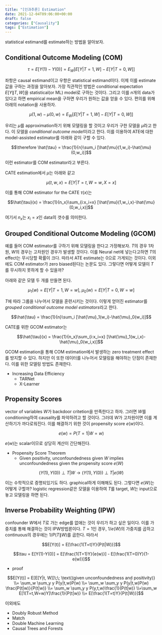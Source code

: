 ```yaml
---
title: "[인과추론] Estimation"
date: 2021-12-04T09:06:00+00:00
draft: false
categories: ["Causality"]
tags: ["Estimation"]
---
```


statistical estimand를 estimate하는 방법을 알아보자.

<!--more-->

## Conditional Outcome Modeling (COM)

$$\tau = E[Y(1) - Y(0)]=E_W [E[Y|T=1,W]-E[Y|T=0,W]]$$

좌항은 causal estimand이고 우항은 statistical estimand이다. 이제 이를 estimate값을 구하는 과정을 알아보자. 가장 직관적인 방법은 conditional expectation $E[Y\|T,W]$을 statistical(or ML) model로 구하는 것이다. 그리고 이를 $n$개의 data가 있다고 하면 empirical mean을 구하면 우리가 원하는 값을 얻을 수 있다. 편의를 위해 아래의 notation을 사용하자.

$$\mu(1,w) - \mu(0,w) = E_W [E[Y|T=1,W]-E[Y|T=0,W]]$$

우리는 $\mu$를 approximation하기 위해 모델링을 할 것이고 우리가 구한 모델을 $\hat{\mu}$라고 한다. 이 모델을 *conditional outcome model*이라고 한다. 이를 이용하여 ATE에 대한 model-assisted estimator를 아래와 같이 구할 수 있다.

$$\therefore \hat{\tau} = \frac{1}{n}\sum_i [\hat{\mu}(1,w_i)-\hat{\mu}(0,w_i)]$$

이런 estimator를 COM estimator라고 부른다.

CATE estimation에서 $\mu$는 아래와 같고

$$\mu(t,w,x) = E[Y|T=t, W=w, X=x]$$

이를 통해 COM estimator for the CATE $\tau(x)$는

$$\hat{\tau}(x) = \frac{1}{n_x}\sum_{i:x_i=x} [\hat{\mu}(1,w_i,x)-\hat{\mu}(0,w_i,x)]$$

여기서 $n_x$는 $x_i = x$인 data의 갯수를 의미한다.

## Grouped Conditional Outcome Modeling (GCOM)

예를 들어 COM estimator를 구하기 위해 모델링을 한다고 가정해보자. $T$의 경우 1차원, $W$의 경우는 고차원인 경우가 발생할 것이다. 이를 Neural net에 넣는다고하면 $T$의 effect는 무시당할 확률이 크다. 따라서 ATE estimate는 0으로 가게되는 것이다. 이외에도 COM estimator가 zero biased된다는 논문도 있다. 그렇다면 어떻게 모델이 $T$를 무시하지 못하게 할 수 있을까?

아래와 같은 모델 두 개를 만들면 된다.

$$\mu_1 (w) = E[Y|T=1,W=w],\;\mu_0 (w) = E[Y|T=0,W=w]$$

$T$에 따라 그룹을 나누어서 모델을 훈련시키는 것이다. 이렇게 얻어진 estimator를 *grouped conditional outcome model estimators*라고 한다.

$$\hat{\tau} = \frac{1}{n}\sum_i [\hat{\mu}_1(w_i)-\hat{\mu}_0(w_i)]$$

CATE를 위한 GCOM estimator는

$$\hat{\tau}(x) = \frac{1}{n_x}\sum_{i:x_i=x} [\hat{\mu}_1(w_i,x)-\hat{\mu}_0(w_i,x)]$$

GCOM estimation을 통해 COM estimation에서 발생하는 zero treatment effect를 방지할 수 있다. 하지만 이 또한 데이터를 나누어서 모델링을 해야하는 단점이 존재한다. 이를 위한 모델링 방법도 존재한다.

- Increasing Data Efficiency
  - TARNet
  - X-Learner

## Propensity Scores
vector of variables $W$가 backdoor critetion을 만족한다고 하자. 그러면 $W$를 conditioning하여 causality를 파악하려고 할 것이다. 그러데 $W$가 고차원이면 이를 계산하기가 까다로워진다. 이를 해결하기 위한 것이 propensity score $e(w)$이다.

$$e(w) = P(T=1|W=w)$$

$e(w)$는 scalar이므로 상당히 계산이 간단해진다.

- Propensity Score Theorem
  - Given positivity, unconfoundedness given $W$ implies unconfoundedness given the propensity score $e(W)$

$$(Y(1),Y(0))\perp T | W \rightarrow (Y(1),Y(0))\perp T | e(W)$$

이는 수학적으로 증명되있기도 하다. graphical하게 이해해도 된다. 그렇다면 $e(W)$는 어떻게 구할까? logistic regression같은 모델을 이용하여 $T$를 target, $W$는 input으로 놓고 모델링을 하면 된다.

## Inverse Probability Weighting (IPW)
confounder $W$에서 $T$로 가는 edge를 없애는 것이 우리가 하고 싶은 일이다. 이를 가중치를 통해 해결하는 것이 IPW방법론이다. $T=1$인 경우, $1/e(W)$의 가중치를 곱하고 continuous의 경우에는 $1/P(T\|W)$를 곱한다. 따라서

$$E[Y(t)] = E[\frac{1(T=t)Y}{P(t|W)}]$$

$$\tau = E[Y(1)-Y(0)] = E[\frac{1(T=1)Y}{e(w)}] - E[\frac{1(T=0)Y}{1-e(w)}]$$

- proof

$$E[Y(t)] = E[E[Y|t, W]]\;\; \text{(given unconfoundedness and positivity)} \\= \sum_w \sum_y y P(y|t,w)P(w) \\= \sum_w \sum_y y P(y|t,w)P(w) \frac{P(t|w)}{P(t|w)} \\= \sum_w \sum_y y P(y,t,w)\frac{1}{P(t|w)} \\=\sum_w E[1(T=t,W=w)Y]\frac{1}{P(t|w)} \\= E[\frac{1(T=t)Y}{P(t|W)}]$$

이외에도
- Doubly Robust Method
- Match
- Double Machine Learning
- Causal Trees and Forests
